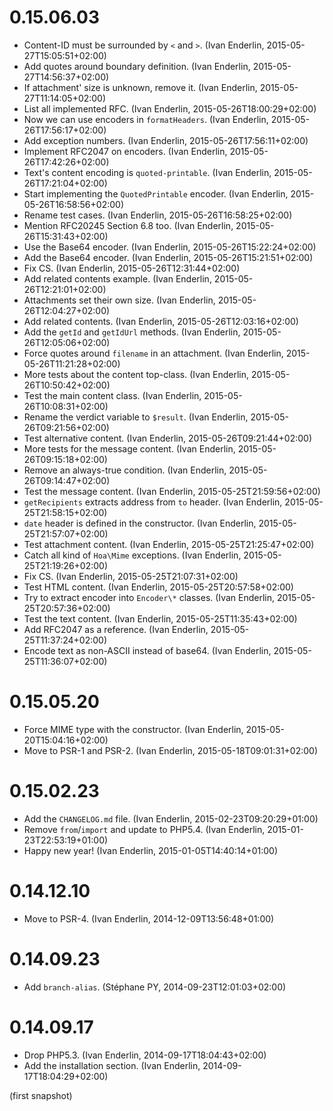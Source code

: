 # 0.15.06.03

  * Content-ID must be surrounded by `<` and `>`. (Ivan Enderlin, 2015-05-27T15:05:51+02:00)
  * Add quotes around boundary definition. (Ivan Enderlin, 2015-05-27T14:56:37+02:00)
  * If attachment' size is unknown, remove it. (Ivan Enderlin, 2015-05-27T11:14:05+02:00)
  * List all implemented RFC. (Ivan Enderlin, 2015-05-26T18:00:29+02:00)
  * Now we can use encoders in `formatHeaders`. (Ivan Enderlin, 2015-05-26T17:56:17+02:00)
  * Add exception numbers. (Ivan Enderlin, 2015-05-26T17:56:11+02:00)
  * Implement RFC2047 on encoders. (Ivan Enderlin, 2015-05-26T17:42:26+02:00)
  * Text's content encoding is `quoted-printable`. (Ivan Enderlin, 2015-05-26T17:21:04+02:00)
  * Start implementing the `QuotedPrintable` encoder. (Ivan Enderlin, 2015-05-26T16:58:56+02:00)
  * Rename test cases. (Ivan Enderlin, 2015-05-26T16:58:25+02:00)
  * Mention RFC20245 Section 6.8 too. (Ivan Enderlin, 2015-05-26T15:31:43+02:00)
  * Use the Base64 encoder. (Ivan Enderlin, 2015-05-26T15:22:24+02:00)
  * Add the Base64 encoder. (Ivan Enderlin, 2015-05-26T15:21:51+02:00)
  * Fix CS. (Ivan Enderlin, 2015-05-26T12:31:44+02:00)
  * Add related contents example. (Ivan Enderlin, 2015-05-26T12:21:01+02:00)
  * Attachments set their own size. (Ivan Enderlin, 2015-05-26T12:04:27+02:00)
  * Add related contents. (Ivan Enderlin, 2015-05-26T12:03:16+02:00)
  * Add the `getId` and `getIdUrl` methods. (Ivan Enderlin, 2015-05-26T12:05:06+02:00)
  * Force quotes around `filename` in an attachment. (Ivan Enderlin, 2015-05-26T11:21:28+02:00)
  * More tests about the content top-class. (Ivan Enderlin, 2015-05-26T10:50:42+02:00)
  * Test the main content class. (Ivan Enderlin, 2015-05-26T10:08:31+02:00)
  * Rename the verdict variable to `$result`. (Ivan Enderlin, 2015-05-26T09:21:56+02:00)
  * Test alternative content. (Ivan Enderlin, 2015-05-26T09:21:44+02:00)
  * More tests for the message content. (Ivan Enderlin, 2015-05-26T09:15:18+02:00)
  * Remove an always-true condition. (Ivan Enderlin, 2015-05-26T09:14:47+02:00)
  * Test the message content. (Ivan Enderlin, 2015-05-25T21:59:56+02:00)
  * `getRecipients` extracts address from `to` header. (Ivan Enderlin, 2015-05-25T21:58:15+02:00)
  * `date` header is defined in the constructor. (Ivan Enderlin, 2015-05-25T21:57:07+02:00)
  * Test attachment content. (Ivan Enderlin, 2015-05-25T21:25:47+02:00)
  * Catch all kind of `Hoa\Mime` exceptions. (Ivan Enderlin, 2015-05-25T21:19:26+02:00)
  * Fix CS. (Ivan Enderlin, 2015-05-25T21:07:31+02:00)
  * Test HTML content. (Ivan Enderlin, 2015-05-25T20:57:58+02:00)
  * Try to extract encoder into `Encoder\*` classes. (Ivan Enderlin, 2015-05-25T20:57:36+02:00)
  * Test the text content. (Ivan Enderlin, 2015-05-25T11:35:43+02:00)
  * Add RFC2047 as a reference. (Ivan Enderlin, 2015-05-25T11:37:24+02:00)
  * Encode text as non-ASCII instead of base64. (Ivan Enderlin, 2015-05-25T11:36:07+02:00)

# 0.15.05.20

  * Force MIME type with the constructor. (Ivan Enderlin, 2015-05-20T15:04:16+02:00)
  * Move to PSR-1 and PSR-2. (Ivan Enderlin, 2015-05-18T09:01:31+02:00)

# 0.15.02.23

  * Add the `CHANGELOG.md` file. (Ivan Enderlin, 2015-02-23T09:20:29+01:00)
  * Remove `from`/`import` and update to PHP5.4. (Ivan Enderlin, 2015-01-23T22:53:19+01:00)
  * Happy new year! (Ivan Enderlin, 2015-01-05T14:40:14+01:00)

# 0.14.12.10

  * Move to PSR-4. (Ivan Enderlin, 2014-12-09T13:56:48+01:00)

# 0.14.09.23

  * Add `branch-alias`. (Stéphane PY, 2014-09-23T12:01:03+02:00)

# 0.14.09.17

  * Drop PHP5.3. (Ivan Enderlin, 2014-09-17T18:04:43+02:00)
  * Add the installation section. (Ivan Enderlin, 2014-09-17T18:04:29+02:00)

(first snapshot)
